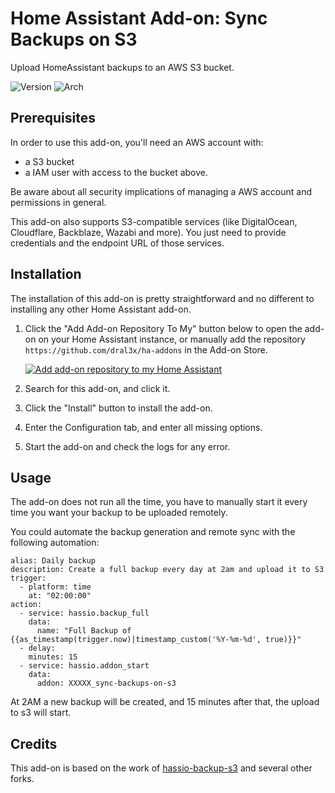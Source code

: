 # Home Assistant Add-on: Sync Backups on S3

Upload HomeAssistant backups to an AWS S3 bucket.

![Version](https://img.shields.io/badge/dynamic/json?label=Version&query=%24.version&url=https%3A%2F%2Fraw.githubusercontent.com%2Fdral3x%2Fha-addons%2Fmaster%2Fsync-backups-s3%2Fconfig.json)
![Arch](https://img.shields.io/badge/dynamic/json?color=success&label=Arch&query=%24.arch&url=https%3A%2F%2Fraw.githubusercontent.com%2Fdral3x%2Fha-addons%2Fmaster%2Fsync-backups-s3%2Fconfig.json)

## Prerequisites

In order to use this add-on, you'll need an AWS account with:

- a S3 bucket
- a IAM user with access to the bucket above.

Be aware about all security implications of managing a AWS account and permissions in general.

This add-on also supports S3-compatible services (like DigitalOcean, Cloudflare, Backblaze, Wazabi and more). You just need to provide credentials and the endpoint URL of those services.

## Installation

The installation of this add-on is pretty straightforward and no different to installing any other Home Assistant add-on.

1. Click the "Add Add-on Repository To My" button below to open the add-on on your Home Assistant instance, or manually add the repository `https://github.com/dral3x/ha-addons` in the Add-on Store.

   [![Add add-on repository to my Home Assistant](https://my.home-assistant.io/badges/supervisor_add_addon_repository.svg)](https://my.home-assistant.io/redirect/supervisor_add_addon_repository/?repository_url=https%3A%2F%2Fgithub.com%2Fdral3x%2Fha-addons)

2. Search for this add-on, and click it.
3. Click the "Install" button to install the add-on.
4. Enter the Configuration tab, and enter all missing options.
5. Start the add-on and check the logs for any error.

## Usage

The add-on does not run all the time, you have to manually start it every time you want your backup to be uploaded remotely.

You could automate the backup generation and remote sync with the following automation:

```
alias: Daily backup
description: Create a full backup every day at 2am and upload it to S3
trigger:
  - platform: time
    at: "02:00:00"
action:
  - service: hassio.backup_full
    data:
      name: "Full Backup of {{as_timestamp(trigger.now)|timestamp_custom('%Y-%m-%d', true)}}"
  - delay:
    minutes: 15
  - service: hassio.addon_start
    data:
      addon: XXXXX_sync-backups-on-s3
```

At 2AM a new backup will be created, and 15 minutes after that, the upload to s3 will start.

## Credits

This add-on is based on the work of [hassio-backup-s3](https://github.com/mikebell/hassio-backup-s3) and several other forks.
